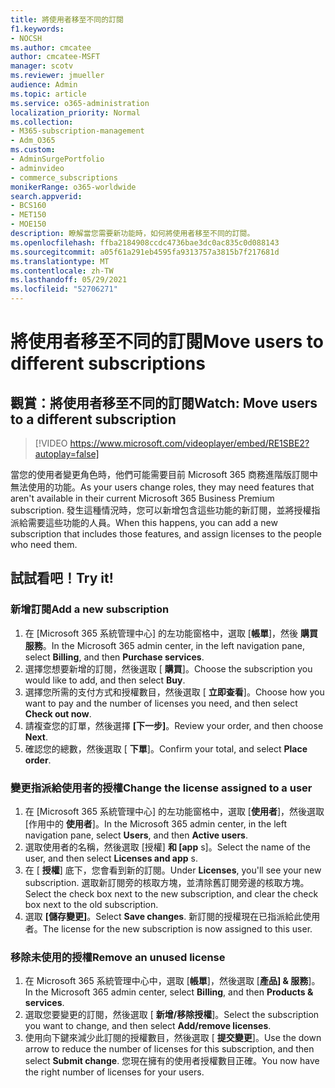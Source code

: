 ```yaml
---
title: 將使用者移至不同的訂閱
f1.keywords:
- NOCSH
ms.author: cmcatee
author: cmcatee-MSFT
manager: scotv
ms.reviewer: jmueller
audience: Admin
ms.topic: article
ms.service: o365-administration
localization_priority: Normal
ms.collection:
- M365-subscription-management
- Adm_O365
ms.custom:
- AdminSurgePortfolio
- adminvideo
- commerce_subscriptions
monikerRange: o365-worldwide
search.appverid:
- BCS160
- MET150
- MOE150
description: 瞭解當您需要新功能時，如何將使用者移至不同的訂閱。
ms.openlocfilehash: ffba2184908ccdc4736bae3dc0ac835c0d088143
ms.sourcegitcommit: a05f61a291eb4595fa9313757a3815b7f217681d
ms.translationtype: MT
ms.contentlocale: zh-TW
ms.lasthandoff: 05/29/2021
ms.locfileid: "52706271"
---
```

# <a name="move-users-to-different-subscriptions"></a><span data-ttu-id="e6025-103">將使用者移至不同的訂閱</span><span class="sxs-lookup"><span data-stu-id="e6025-103">Move users to different subscriptions</span></span>

## <a name="watch-move-users-to-a-different-subscription"></a><span data-ttu-id="e6025-104">觀賞：將使用者移至不同的訂閱</span><span class="sxs-lookup"><span data-stu-id="e6025-104">Watch: Move users to a different subscription</span></span>

> [!VIDEO https://www.microsoft.com/videoplayer/embed/RE1SBE2?autoplay=false]

<span data-ttu-id="e6025-105">當您的使用者變更角色時，他們可能需要目前 Microsoft 365 商務進階版訂閱中無法使用的功能。</span><span class="sxs-lookup"><span data-stu-id="e6025-105">As your users change roles, they may need features that aren't available in their current Microsoft 365 Business Premium subscription.</span></span> <span data-ttu-id="e6025-106">發生這種情況時，您可以新增包含這些功能的新訂閱，並將授權指派給需要這些功能的人員。</span><span class="sxs-lookup"><span data-stu-id="e6025-106">When this happens, you can add a new subscription that includes those features, and assign licenses to the people who need them.</span></span>

## <a name="try-it"></a><span data-ttu-id="e6025-107">試試看吧！</span><span class="sxs-lookup"><span data-stu-id="e6025-107">Try it!</span></span>

### <a name="add-a-new-subscription"></a><span data-ttu-id="e6025-108">新增訂閱</span><span class="sxs-lookup"><span data-stu-id="e6025-108">Add a new subscription</span></span>

1. <span data-ttu-id="e6025-109">在 [Microsoft 365 系統管理中心] 的左功能窗格中，選取 [**帳單**]，然後 **購買服務**。</span><span class="sxs-lookup"><span data-stu-id="e6025-109">In the Microsoft 365 admin center, in the left navigation pane, select **Billing**, and then **Purchase services**.</span></span>
1. <span data-ttu-id="e6025-110">選擇您想要新增的訂閱，然後選取 [ **購買**]。</span><span class="sxs-lookup"><span data-stu-id="e6025-110">Choose the subscription you would like to add, and then select **Buy**.</span></span>
1. <span data-ttu-id="e6025-111">選擇您所需的支付方式和授權數目，然後選取 [ **立即查看**]。</span><span class="sxs-lookup"><span data-stu-id="e6025-111">Choose how you want to pay and the number of licenses you need, and then select **Check out now**.</span></span>
1. <span data-ttu-id="e6025-112">請複查您的訂單，然後選擇 **[下一步]**。</span><span class="sxs-lookup"><span data-stu-id="e6025-112">Review your order, and then choose **Next**.</span></span>
1. <span data-ttu-id="e6025-113">確認您的總數，然後選取 [ **下單**]。</span><span class="sxs-lookup"><span data-stu-id="e6025-113">Confirm your total, and select **Place order**.</span></span>

### <a name="change-the-license-assigned-to-a-user"></a><span data-ttu-id="e6025-114">變更指派給使用者的授權</span><span class="sxs-lookup"><span data-stu-id="e6025-114">Change the license assigned to a user</span></span>

1. <span data-ttu-id="e6025-115">在 [Microsoft 365 系統管理中心] 的左功能窗格中，選取 [**使用者**]，然後選取 [作用中的 **使用者**]。</span><span class="sxs-lookup"><span data-stu-id="e6025-115">In the Microsoft 365 admin center, in the left navigation pane, select **Users**, and then **Active users**.</span></span>
1. <span data-ttu-id="e6025-116">選取使用者的名稱，然後選取 [授權] **和 [app** s]。</span><span class="sxs-lookup"><span data-stu-id="e6025-116">Select the name of the user, and then select **Licenses and app** s.</span></span>
1. <span data-ttu-id="e6025-117">在 [ **授權**] 底下，您會看到新的訂閱。</span><span class="sxs-lookup"><span data-stu-id="e6025-117">Under **Licenses**, you'll see your new subscription.</span></span> <span data-ttu-id="e6025-118">選取新訂閱旁的核取方塊，並清除舊訂閱旁邊的核取方塊。</span><span class="sxs-lookup"><span data-stu-id="e6025-118">Select the check box next to the new subscription, and clear the check box next to the old subscription.</span></span>
1. <span data-ttu-id="e6025-119">選取 **[儲存變更]**。</span><span class="sxs-lookup"><span data-stu-id="e6025-119">Select **Save changes**.</span></span> <span data-ttu-id="e6025-120">新訂閱的授權現在已指派給此使用者。</span><span class="sxs-lookup"><span data-stu-id="e6025-120">The license for the new subscription is now assigned to this user.</span></span>

### <a name="remove-an-unused-license"></a><span data-ttu-id="e6025-121">移除未使用的授權</span><span class="sxs-lookup"><span data-stu-id="e6025-121">Remove an unused license</span></span>

1. <span data-ttu-id="e6025-122">在 Microsoft 365 系統管理中心中，選取 [**帳單**]，然後選取 [**產品] & 服務**]。</span><span class="sxs-lookup"><span data-stu-id="e6025-122">In the Microsoft 365 admin center, select **Billing**, and then **Products & services**.</span></span>
1. <span data-ttu-id="e6025-123">選取您要變更的訂閱，然後選取 [ **新增/移除授權**]。</span><span class="sxs-lookup"><span data-stu-id="e6025-123">Select the subscription you want to change, and then select **Add/remove licenses**.</span></span>
1. <span data-ttu-id="e6025-124">使用向下鍵來減少此訂閱的授權數目，然後選取 [ **提交變更**]。</span><span class="sxs-lookup"><span data-stu-id="e6025-124">Use the down arrow to reduce the number of licenses for this subscription, and then select **Submit change**.</span></span> <span data-ttu-id="e6025-125">您現在擁有的使用者授權數目正確。</span><span class="sxs-lookup"><span data-stu-id="e6025-125">You now have the right number of licenses for your users.</span></span>